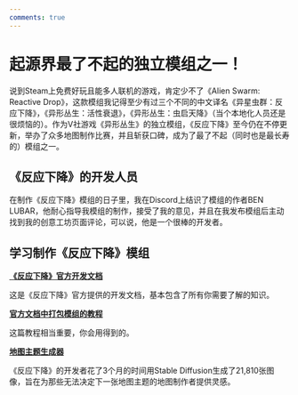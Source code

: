 ```yaml
---
comments: true
---
```


# 起源界最了不起的独立模组之一！

说到Steam上免费好玩且能多人联机的游戏，肯定少不了《Alien Swarm: Reactive Drop》，这款模组我记得至少有过三个不同的中文译名《异星虫群：反应下降》，《异形丛生：活性衰退》，《异形丛生：虫启天降》（当个本地化人员还是很烦恼的）。作为V社游戏《异形丛生》的独立模组，《反应下降》至今仍在不停更新，举办了众多地图制作比赛，并且斩获口碑，成为了最了不起（同时也是最长寿的）模组之一。

## 《反应下降》的开发人员

在制作《反应下降》模组的日子里，我在Discord上结识了模组的作者BEN LUBAR，他耐心指导我模组的制作，接受了我的意见，并且在我发布模组后主动找到我的创意工坊页面评论，可以说，他是一个很棒的开发者。

## 学习制作《反应下降》模组

**[《反应下降》官方开发文档](https://developer.reactivedrop.com/)**

这是《反应下降》官方提供的开发文档，基本包含了所有你需要了解的知识。

**[官方文档中打包模组的教程](https://developer.reactivedrop.com/packaging.html)**

这篇教程相当重要，你会用得到的。

**[地图主题生成器](https://mapthemes.reactivedrop.com/)**

《反应下降》的开发者花了3个月的时间用Stable Diffusion生成了21,810张图像，旨在为那些无法决定下一张地图主题的地图制作者提供灵感。
